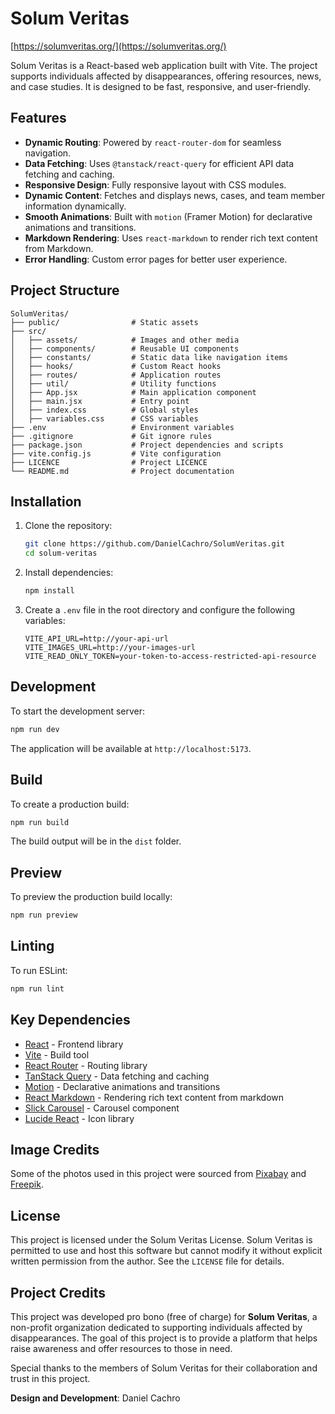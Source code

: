# Solum Veritas
[https://solumveritas.org/](https://solumveritas.org/)

Solum Veritas is a React-based web application built with Vite. The project supports individuals affected by disappearances, offering resources, news, and case studies. It is designed to be fast, responsive, and user-friendly.

## Features

- **Dynamic Routing**: Powered by `react-router-dom` for seamless navigation.
- **Data Fetching**: Uses `@tanstack/react-query` for efficient API data fetching and caching.
- **Responsive Design**: Fully responsive layout with CSS modules.
- **Dynamic Content**: Fetches and displays news, cases, and team member information dynamically.
- **Smooth Animations**: Built with `motion` (Framer Motion) for declarative animations and transitions.
- **Markdown Rendering**: Uses `react-markdown` to render rich text content from Markdown.
- **Error Handling**: Custom error pages for better user experience.

## Project Structure

```
SolumVeritas/
├── public/                # Static assets
├── src/
│   ├── assets/            # Images and other media
│   ├── components/        # Reusable UI components
│   ├── constants/         # Static data like navigation items
│   ├── hooks/             # Custom React hooks
│   ├── routes/            # Application routes
│   ├── util/              # Utility functions
│   ├── App.jsx            # Main application component
│   ├── main.jsx           # Entry point
│   ├── index.css          # Global styles
│   ├── variables.css      # CSS variables
├── .env                   # Environment variables
├── .gitignore             # Git ignore rules
├── package.json           # Project dependencies and scripts
├── vite.config.js         # Vite configuration
├── LICENCE                # Project LICENCE
└── README.md              # Project documentation
```

## Installation

1. Clone the repository:

   ```sh
   git clone https://github.com/DanielCachro/SolumVeritas.git
   cd solum-veritas
   ```

2. Install dependencies:

   ```sh
   npm install
   ```

3. Create a `.env` file in the root directory and configure the following variables:

   ```env
   VITE_API_URL=http://your-api-url
   VITE_IMAGES_URL=http://your-images-url
   VITE_READ_ONLY_TOKEN=your-token-to-access-restricted-api-resource
   ```

## Development

To start the development server:

```sh
npm run dev
```

The application will be available at `http://localhost:5173`.

## Build

To create a production build:

```sh
npm run build
```

The build output will be in the `dist` folder.

## Preview

To preview the production build locally:

```sh
npm run preview
```

## Linting

To run ESLint:

```sh
npm run lint
```

## Key Dependencies

- [React](https://reactjs.org/) - Frontend library
- [Vite](https://vitejs.dev/) - Build tool
- [React Router](https://reactrouter.com/) - Routing library
- [TanStack Query](https://tanstack.com/query/latest) - Data fetching and caching
- [Motion](https://www.framer.com/motion/) - Declarative animations and transitions
- [React Markdown](https://github.com/remarkjs/react-markdown) - Rendering rich text content from markdown
- [Slick Carousel](https://react-slick.neostack.com/) - Carousel component
- [Lucide React](https://lucide.dev/) - Icon library

## Image Credits

Some of the photos used in this project were sourced from [Pixabay](https://pixabay.com/pl/) and [Freepik](https://pl.freepik.com/).

## License

This project is licensed under the Solum Veritas License. Solum Veritas is permitted to use and host this software but cannot modify it without explicit written permission from the author. See the `LICENSE` file for details.

## Project Credits

This project was developed pro bono (free of charge) for **Solum Veritas**, a non-profit organization dedicated to supporting individuals affected by disappearances. The goal of this project is to provide a platform that helps raise awareness and offer resources to those in need.

Special thanks to the members of Solum Veritas for their collaboration and trust in this project.

**Design and Development**: Daniel Cachro
